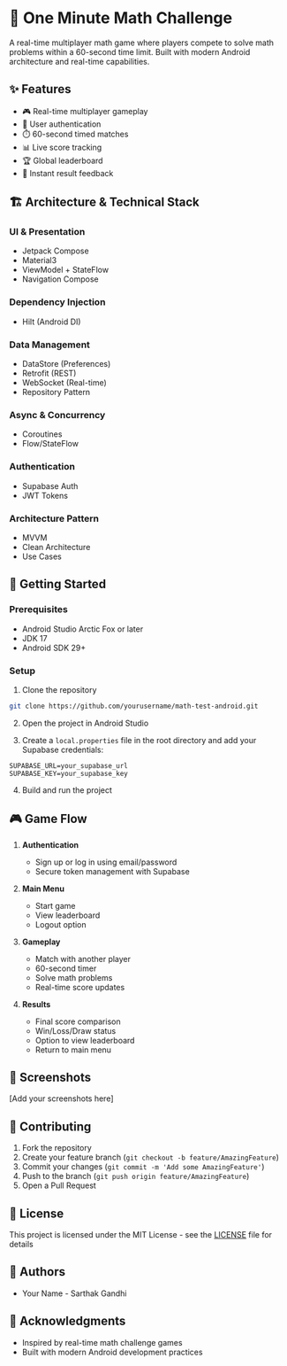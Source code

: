 # 🧮 One Minute Math Challenge

A real-time multiplayer math game where players compete to solve math problems within a 60-second time limit. Built with modern Android architecture and real-time capabilities.

## ✨ Features

- 🎮 Real-time multiplayer gameplay
- 🔐 User authentication
- ⏱️ 60-second timed matches
- 📊 Live score tracking
- 🏆 Global leaderboard
- 🎯 Instant result feedback

## 🏗️ Architecture & Technical Stack

### UI & Presentation
- Jetpack Compose
- Material3
- ViewModel + StateFlow
- Navigation Compose

### Dependency Injection
- Hilt (Android DI)

### Data Management
- DataStore (Preferences)
- Retrofit (REST)
- WebSocket (Real-time)
- Repository Pattern

### Async & Concurrency
- Coroutines
- Flow/StateFlow

### Authentication
- Supabase Auth
- JWT Tokens

### Architecture Pattern
- MVVM
- Clean Architecture
- Use Cases

## 🚀 Getting Started

### Prerequisites
- Android Studio Arctic Fox or later
- JDK 17
- Android SDK 29+

### Setup
1. Clone the repository
```bash
git clone https://github.com/yourusername/math-test-android.git
```

2. Open the project in Android Studio

3. Create a `local.properties` file in the root directory and add your Supabase credentials:
```properties
SUPABASE_URL=your_supabase_url
SUPABASE_KEY=your_supabase_key
```

4. Build and run the project

## 🎮 Game Flow

1. **Authentication**
   - Sign up or log in using email/password
   - Secure token management with Supabase

2. **Main Menu**
   - Start game
   - View leaderboard
   - Logout option

3. **Gameplay**
   - Match with another player
   - 60-second timer
   - Solve math problems
   - Real-time score updates

4. **Results**
   - Final score comparison
   - Win/Loss/Draw status
   - Option to view leaderboard
   - Return to main menu

## 📱 Screenshots

[Add your screenshots here]

## 🤝 Contributing

1. Fork the repository
2. Create your feature branch (`git checkout -b feature/AmazingFeature`)
3. Commit your changes (`git commit -m 'Add some AmazingFeature'`)
4. Push to the branch (`git push origin feature/AmazingFeature`)
5. Open a Pull Request

## 📄 License

This project is licensed under the MIT License - see the [LICENSE](LICENSE) file for details

## 👥 Authors

- Your Name - Sarthak Gandhi

## 🙏 Acknowledgments

- Inspired by real-time math challenge games
- Built with modern Android development practices 